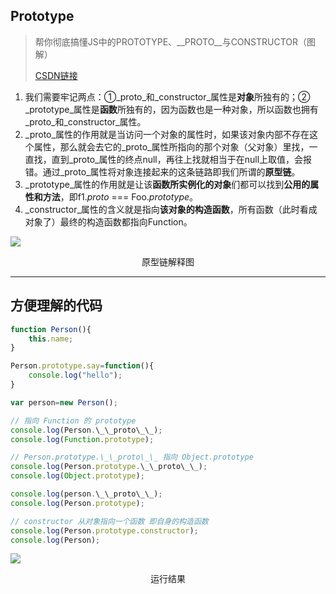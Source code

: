 ## Prototype

> 帮你彻底搞懂JS中的PROTOTYPE、\_\_PROTO\_\_与CONSTRUCTOR（图解）
> 
> [CSDN链接](https://blog.csdn.net/cc18868876837/article/details/81211729)

1.  我们需要牢记两点：①_proto_和_constructor_属性是**对象**所独有的；② _prototype_属性是**函数**所独有的，因为函数也是一种对象，所以函数也拥有_proto_和_constructor_属性。
2.  _proto_属性的作用就是当访问一个对象的属性时，如果该对象内部不存在这个属性，那么就会去它的_proto_属性所指向的那个对象（父对象）里找，一直找，直到_proto_属性的终点null，再往上找就相当于在null上取值，会报错。通过_proto_属性将对象连接起来的这条链路即我们所谓的**原型链**。
3.  _prototype_属性的作用就是让该**函数所实例化的对象**们都可以找到**公用的属性和方法**，即f1._proto_ === Foo._prototype_。
4.  _constructor_属性的含义就是指向**该对象的构造函数**，所有函数（此时看成对象了）最终的构造函数都指向Function。

![](https://img-blog.csdnimg.cn/20190311194017886.png?x-oss-process=image/watermark,type_ZmFuZ3poZW5naGVpdGk,shadow_10,text_aHR0cHM6Ly9ibG9nLmNzZG4ubmV0L2NjMTg4Njg4NzY4Mzc=,size_16,color_FFFFFF,t_70#pic_center)

<center>原型链解释图</center>

* * *

## 方便理解的代码

```javascript
function Person(){
	this.name;
}

Person.prototype.say=function(){
	console.log("hello");
}

var person=new Person();

// 指向 Function 的 prototype
console.log(Person.\_\_proto\_\_);
console.log(Function.prototype);

// Person.prototype.\_\_proto\_\_ 指向 Object.prototype
console.log(Person.prototype.\_\_proto\_\_);  
console.log(Object.prototype);

console.log(person.\_\_proto\_\_);
console.log(Person.prototype);

// constructor 从对象指向一个函数 即自身的构造函数
console.log(Person.prototype.constructor);  
console.log(Person);
```

![](~@img/prototype.png)

<center>运行结果</center>